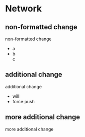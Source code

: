 # Network
## non-formatted change
non-formatted change
- a
- b  
c
## additional change
additional change
- will
- force
push
## more additional change
more additional change